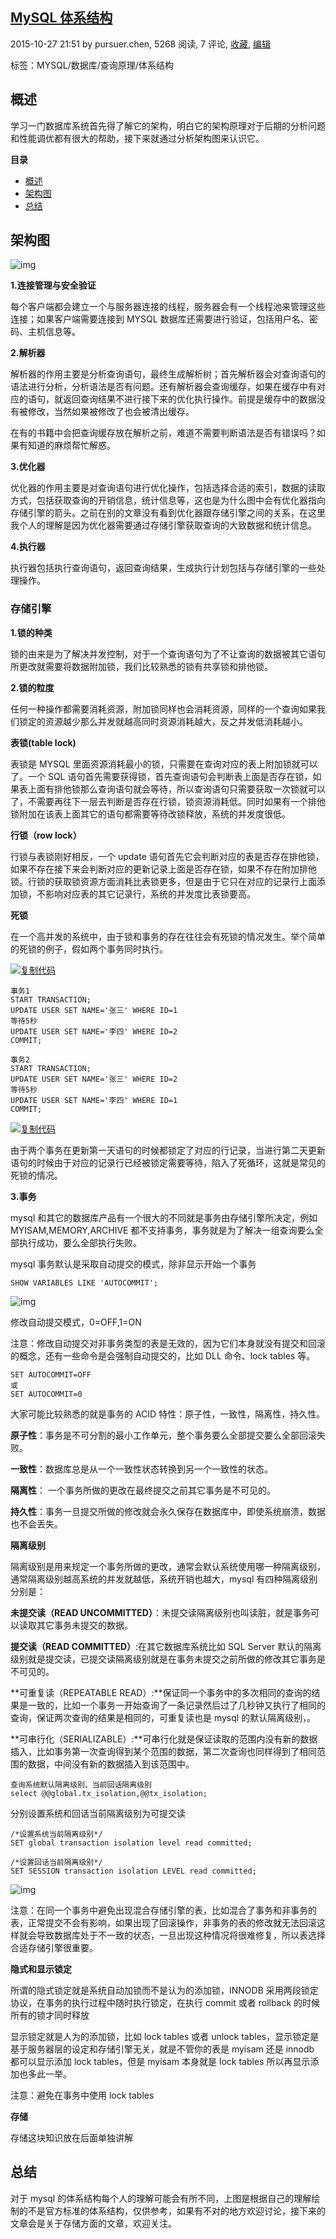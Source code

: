 ## [MySQL 体系结构](https://www.cnblogs.com/chenmh/p/4914754.html)

2015-10-27 21:51 by pursuer.chen, 5268 阅读, 7 评论, [收藏](http://www.cnblogs.com/chenmh/p/4914754.html#), [编辑](https://i.cnblogs.com/EditPosts.aspx?postid=4914754)

标签：MYSQL/数据库/查询原理/体系结构

## **概述**

学习一门数据库系统首先得了解它的架构，明白它的架构原理对于后期的分析问题和性能调优都有很大的帮助，接下来就通过分析架构图来认识它。

**目录**

- [ 概述](http://www.cnblogs.com/chenmh/p/4914754.html#%E6%A6%82%E8%BF%B0)
- [ 架构图](http://www.cnblogs.com/chenmh/p/4914754.html#%E6%9E%B6%E6%9E%84%E5%9B%BE)
- [ 总结](http://www.cnblogs.com/chenmh/p/4914754.html#%E6%80%BB%E7%BB%93)

## 架构图

![img](https://images2015.cnblogs.com/blog/135426/201510/135426-20151027160149841-986024049.png)

**1.连接管理与安全验证**

每个客户端都会建立一个与服务器连接的线程，服务器会有一个线程池来管理这些连接；如果客户端需要连接到 MYSQL 数据库还需要进行验证，包括用户名、密码、主机信息等。

**2.解析器**

解析器的作用主要是分析查询语句，最终生成解析树；首先解析器会对查询语句的语法进行分析，分析语法是否有问题。还有解析器会查询缓存，如果在缓存中有对应的语句，就返回查询结果不进行接下来的优化执行操作。前提是缓存中的数据没有被修改，当然如果被修改了也会被清出缓存。

在有的书籍中会把查询缓存放在解析之前，难道不需要判断语法是否有错误吗？如果有知道的麻烦帮忙解惑。

**3.优化器**

优化器的作用主要是对查询语句进行优化操作，包括选择合适的索引，数据的读取方式，包括获取查询的开销信息，统计信息等，这也是为什么图中会有优化器指向存储引擎的箭头。之前在别的文章没有看到优化器跟存储引擎之间的关系，在这里我个人的理解是因为优化器需要通过存储引擎获取查询的大致数据和统计信息。

**4.执行器**

执行器包括执行查询语句，返回查询结果，生成执行计划包括与存储引擎的一些处理操作。

### **存储引擎**

**1.锁的种类**

锁的由来是为了解决并发控制，对于一个查询语句为了不让查询的数据被其它语句所更改就需要将数据附加锁，我们比较熟悉的锁有共享锁和排他锁。

**2.锁的粒度**

任何一种操作都需要消耗资源，附加锁同样也会消耗资源，同样的一个查询如果我们锁定的资源越少那么并发就越高同时资源消耗越大，反之并发低消耗越小。

**表锁(table lock)**

表锁是 MYSQL 里面资源消耗最小的锁，只需要在查询对应的表上附加锁就可以了。一个 SQL 语句首先需要获得锁，首先查询语句会判断表上面是否存在锁，如果表上面有排他锁那么查询语句就会等待，所以查询语句只需要获取一次锁就可以了，不需要再往下一层去判断是否存在行锁，锁资源消耗低。同时如果有一个排他锁附加在该表上面其它的语句都需要等待改锁释放，系统的并发度很低。

**行锁（row lock）**

行锁与表锁刚好相反，一个 update 语句首先它会判断对应的表是否存在排他锁，如果不存在接下来会判断对应的更新记录上面是否存在锁，如果不存在附加排他锁。行锁的获取锁资源方面消耗比表锁更多，但是由于它只在对应的记录行上面添加锁，不影响对应表的其它记录行，系统的并发度比表锁要高。

**死锁**

在一个高并发的系统中，由于锁和事务的存在往往会有死锁的情况发生。举个简单的死锁的例子，假如两个事务同时执行。

[![复制代码](http://common.cnblogs.com/images/copycode.gif)](<javascript:void(0);>)

```
事务1
START TRANSACTION;
UPDATE USER SET NAME='张三' WHERE ID=1
等待5秒
UPDATE USER SET NAME='李四' WHERE ID=2
COMMIT;

事务2
START TRANSACTION;
UPDATE USER SET NAME='张三' WHERE ID=2
等待5秒
UPDATE USER SET NAME='李四' WHERE ID=1
COMMIT;
```

[![复制代码](http://common.cnblogs.com/images/copycode.gif)](<javascript:void(0);>)

由于两个事务在更新第一天语句的时候都锁定了对应的行记录，当进行第二天更新语句的时候由于对应的记录行已经被锁定需要等待，陷入了死循环，这就是常见的死锁的情况。

**3.事务**

mysql 和其它的数据库产品有一个很大的不同就是事务由存储引擎所决定，例如 MYISAM,MEMORY,ARCHIVE 都不支持事务，事务就是为了解决一组查询要么全部执行成功，要么全部执行失败。

mysql 事务默认是采取自动提交的模式，除非显示开始一个事务

```
SHOW VARIABLES LIKE 'AUTOCOMMIT';
```

![img](https://images2015.cnblogs.com/blog/135426/201510/135426-20151027214435200-494502670.png)

修改自动提交模式，0=OFF,1=ON

注意：修改自动提交对非事务类型的表是无效的，因为它们本身就没有提交和回滚的概念，还有一些命令是会强制自动提交的，比如 DLL 命令、lock tables 等。

```
SET AUTOCOMMIT=OFF
或
SET AUTOCOMMIT=0
```

大家可能比较熟悉的就是事务的 ACID 特性：原子性，一致性，隔离性，持久性。

**原子性**：事务是不可分割的最小工作单元，整个事务要么全部提交要么全部回滚失败。

**一致性**：数据库总是从一个一致性状态转换到另一个一致性的状态。

**隔离性**： 一个事务所做的更改在最终提交之前其它事务是不可见的。

**持久性**：事务一旦提交所做的修改就会永久保存在数据库中，即使系统崩溃，数据也不会丢失。

**隔离级别**

隔离级别是用来规定一个事务所做的更改，通常会默认系统使用哪一种隔离级别，通常隔离级别越高系统的并发就越低，系统开销也越大，mysql 有四种隔离级别分别是：

**未提交读（READ UNCOMMITTED）**：未提交读隔离级别也叫读脏，就是事务可以读取其它事务未提交的数据。

**提交读（READ COMMITTED）**:在其它数据库系统比如 SQL Server 默认的隔离级别就是提交读，已提交读隔离级别就是在事务未提交之前所做的修改其它事务是不可见的。

**可重复读（REPEATABLE READ）:**保证同一个事务中的多次相同的查询的结果是一致的，比如一个事务一开始查询了一条记录然后过了几秒钟又执行了相同的查询，保证两次查询的结果是相同的，可重复读也是 mysql 的默认隔离级别，。

**可串行化（SERIALIZABLE）:**可串行化就是保证读取的范围内没有新的数据插入，比如事务第一次查询得到某个范围的数据，第二次查询也同样得到了相同范围的数据，中间没有新的数据插入到该范围中。

```
查询系统默认隔离级别、当前回话隔离级别
select @@global.tx_isolation,@@tx_isolation;
```

分别设置系统和回话当前隔离级别为可提交读

```
/*设置系统当前隔离级别*/
SET global transaction isolation level read committed;

/*设置回话当前隔离级别*/
SET SESSION transaction isolation LEVEL read committed;
```

![img](https://images2015.cnblogs.com/blog/135426/201510/135426-20151027220419732-4322215.png)

注意：在同一个事务中避免出现混合存储引擎的表，比如混合了事务和非事务的表，正常提交不会有影响，如果出现了回滚操作，非事务的表的修改就无法回滚这样就会导致数据库处于不一致的状态，一旦出现这种情况将很难修复，所以表选择合适存储引擎很重要。

**隐式和显示锁定**

所谓的隐式锁定就是系统自动加锁而不是认为的添加锁，INNODB 采用两段锁定协议，在事务的执行过程中随时执行锁定，在执行 commit 或者 rollback 的时候所有的锁才同时释放

显示锁定就是人为的添加锁，比如 lock tables 或者 unlock tables，显示锁定是基于服务器层的设定和存储引擎无关，就是不管你的表是 myisam 还是 innodb 都可以显示添加 lock tables，但是 myisam 本身就是 lock tables 所以再显示添加也多此一举。

注意：避免在事务中使用 lock tables

**存储**

存储这块知识放在后面单独讲解

## **总结**

对于 mysql 的体系结构每个人的理解可能会有所不同，上图是根据自己的理解绘制的不是官方标准的体系结构，仅供参考，如果有不对的地方欢迎讨论，接下来的文章会是关于存储方面的文章，欢迎关注。
